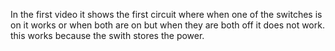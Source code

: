 In the first video it shows the first circuit where when one of the switches is on it works or when both are on but when they are both off it does not work. this works because the swith stores the power.

